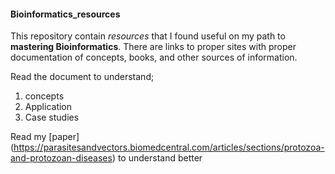 #### Bioinformatics_resources
This repository contain *resources* that I found useful on my path to **mastering Bioinformatics**. There are links to proper sites with proper documentation of concepts, books, and other sources of information.

Read the document to understand;

1. concepts 
2. Application 
3. Case studies

Read my [paper] (https://parasitesandvectors.biomedcentral.com/articles/sections/protozoa-and-protozoan-diseases) to understand better
